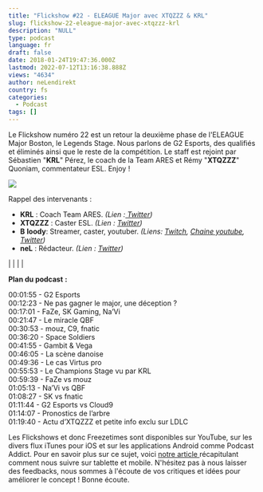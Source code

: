 ```yaml
---
title: "Flickshow #22 - ELEAGUE Major avec XTQZZZ & KRL"
slug: flickshow-22-eleague-major-avec-xtqzzz-krl
description: "NULL"
type: podcast
language: fr
draft: false
date: 2018-01-24T19:47:36.000Z
lastmod: 2022-07-12T13:16:38.888Z
views: "4634"
author: neLendirekt
country: fs
categories:
  - Podcast
tags: []
---
```

Le Flickshow numéro 22 est un retour la deuxième phase de l'ELEAGUE Major Boston, le Legends Stage. Nous parlons de G2 Esports, des qualifiés et éliminés ainsi que le reste de la compétition. Le staff est rejoint par Sébastien "**KRL**" Pérez, le coach de la Team ARES et Rémy "**XTQZZZ**" Quoniam, commentateur ESL. Enjoy !

![](/images/articles/5a68c7cdbf40c/images/r1ysx4uy8NkGRC5PAgWaepop6Fev7TVH3eYmrfyF.jpeg)

Rappel des intervenants :

* **KRL** : Coach Team ARES. _(Lien :[ Twitter](https://twitter.com/KRLcsgo))_
* **XTQZZZ** : Caster ESL. _(Lien : [Twitter](https://twitter.com/XTQZZZ))_
* **B** **loody**: Streamer, caster, youtuber. _(Liens: [Twitch](https://www.twitch.tv/bloodysusu%5F), [Chaine youtube](https://www.youtube.com/channel/UCC0NyiY%5FPHwuLtmH5hloHUw), [Twitter](https://twitter.com/bloodySuSu))_
* **neL** : Rédacteur. _(Lien : [Twitter](https://twitter.com/neLendirekt))_

|  |
|  |
  
  
**Plan du podcast** **:**

00:01:55 - G2 Esports  
00:12:23 - Ne pas gagner le major, une déception ?  
00:17:01 - FaZe, SK Gaming, Na’Vi  
00:21:47 - Le miracle QBF  
00:30:53 - mouz, C9, fnatic  
00:36:20 - Space Soldiers  
00:41:55 - Gambit & Vega  
00:46:05 - La scène danoise  
00:49:36 - Le cas Virtus pro  
00:55:53 - Le Champions Stage vu par KRL  
00:59:39 - FaZe vs mouz  
01:05:13 - Na’Vi vs QBF  
01:08:27 - SK vs fnatic  
01:11:44 - G2 Esports vs Cloud9  
01:14:07 - Pronostics de l’arbre  
01:19:40 - Actu d’XTQZZZ et petite info exclu sur LDLC

Les Flickshows et donc Freezetimes sont disponibles sur YouTube, sur les divers flux iTunes pour iOS et sur les applications Android comme Podcast Addict. Pour en savoir plus sur ce sujet, voici [notre article ](https://flickshot.fr/fr/comment-ecouter-le-flickshow-sur-telephone-et-tablette/&59a013864d64e)récapitulant comment nous suivre sur tablette et mobile. N'hésitez pas à nous laisser des feedbacks, nous sommes à l'écoute de vos critiques et idées pour améliorer le concept ! Bonne écoute.
